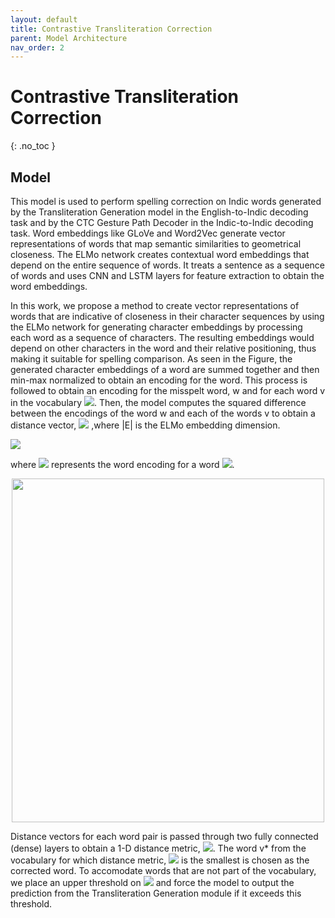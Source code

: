 ```yaml
---
layout: default
title: Contrastive Transliteration Correction
parent: Model Architecture
nav_order: 2
---
```


# Contrastive Transliteration Correction
{: .no_toc }

## Model


This model is used to perform spelling correction on Indic words generated by the Transliteration Generation model in the English-to-Indic decoding task and by the CTC Gesture Path Decoder in the Indic-to-Indic decoding task. Word embeddings like GLoVe and Word2Vec generate vector representations of words that map semantic similarities to geometrical closeness. The ELMo network creates contextual word embeddings that depend on the entire sequence of words. It treats a sentence as a sequence of words and uses CNN and LSTM layers for feature extraction to obtain the word embeddings.

In this work, we propose a method to create vector representations of words that are indicative of closeness in their character sequences by using the ELMo network for generating character embeddings by processing each word as a sequence of characters. The resulting embeddings would depend on other characters in the word and their relative positioning, thus making it suitable for spelling comparison. As seen in the Figure, the generated character embeddings of a word are summed together and then min-max normalized to obtain an encoding for the word. This process is followed to obtain an encoding for the misspelt word, w and for each word v in the vocabulary <img src="https://render.githubusercontent.com/render/math?math=$\mathcal{V}$">. Then, the model computes the squared difference between the encodings of the word w and each of the words v to obtain a distance vector, <img src="https://render.githubusercontent.com/render/math?math=$d_{w, v_i} \in \mathbb{R}^{|E|}$"> ,where \|E\| is the ELMo embedding dimension.

<img src="https://render.githubusercontent.com/render/math?math=d_{w, v} = (h_w - h_{v})^2; v \in |\mathcal{V}|">

where <img src="https://render.githubusercontent.com/render/math?math=h_l"> represents the word encoding for a word <img src="https://render.githubusercontent.com/render/math?math=l">.

<p align="center">
   <img src="../../../assets/images/spell_correct.png" width=500 height=550>
</p>

Distance vectors for each word pair is passed through two fully connected (dense) layers to obtain a 1-D distance metric, <img src="https://render.githubusercontent.com/render/math?math=$e_{w, v}\in \mathcal{R}^1$">. The word v* from the vocabulary for which distance metric, <img src="https://render.githubusercontent.com/render/math?math=$e_{w, v^*}$"> is the smallest is chosen as the corrected word. To accomodate words that are not part of the vocabulary, we place an upper threshold on  <img src="https://render.githubusercontent.com/render/math?math=$e_{w, v^*}$"> and force the model to output the prediction from the Transliteration Generation module if it exceeds this threshold.
